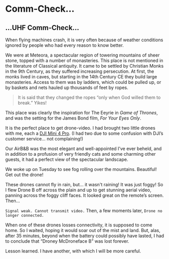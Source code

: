 
# Comm-Check…

## …UHF Comm-Check…

When flying machines crash, it is very often because of weather conditions ignored by people who had every reason to know better.

We were at Meteora, a spectacular region of towering mountains of sheer stone, topped with a number of monasteries. This place is not mentioned in the literature of Classical antiquity. It came to be settled by Christian Monks in the 9th Century, as they suffered increasing persecution. At first, the monks lived in caves, but starting in the 14th Century CE they build large monasteries. Access to them was by ladders, which could be pulled up, or by baskets and nets hauled up thousands of feet by ropes.

> It is said that they changed the ropes “only when God willed them to break.” Yikes!

This place was clearly the inspiration for The Eeyrie in *Game of Thrones*, and was the setting for the James Bond film, *For Your Eyes Only*.

It is the perfect place to get drone-video. I had brought two little drones with me, each a [DJI Mini 4 Pro](https://www.dji.com/gr/mini-4-pro). (I had two due to some confusion with DJI’s customer service… not complaining!)

Our AirB&B was the most elegant and well-appointed I’ve ever beheld, and in addition to a profusion of very friendly cats and some charming other guests, it had a perfect view of the spectacular landscape.

We woke up on Tuesday to see fog rolling over the mountains. Beautiful! Get out the drone!

These drones cannot fly in rain, but… it wasn't raining! It was just foggy! So I flew Drone B off across the plain and up to get stunning aerial video, panning across the foggy cliff faces. It looked great on the remote’s screen. Then…

`Signal weak. Cannot transmit video.` Then, a few moments later, `Drone no longer connected.` 

When one of these drones losses connectivity, it is supposed to come home. So I waited, hoping it would soar out of the mist and land. But, alas, after 35 minutes, beyond when the battery could possibly have lasted, I had to conclude that “Droney McDroneface B” was lost forever.

Lesson learned. I have another, with which I will be more careful.